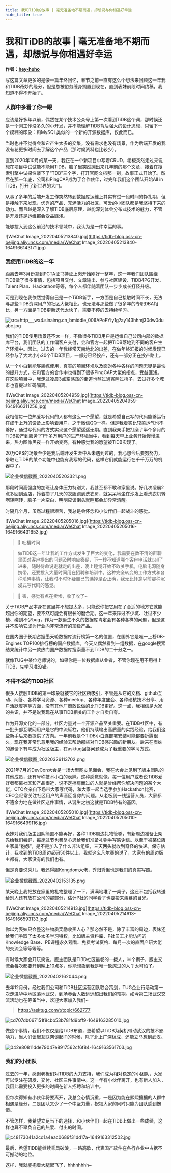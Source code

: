 ```yaml
---
title: 我和TiDB的故事 | 毫无准备地不期而遇，却想说与你相遇好幸运
hide_title: true
---
```


# 我和TiDB的故事 | 毫无准备地不期而遇，却想说与你相遇好幸运

**作者：[hey-hoho](https://tidb.net/u/hey-hoho/answer)** 



写这篇文章更多的是像一篇年终回忆，春节之前一直有这么个想法来回顾这一年我和TIDB奇妙的缘分，但是总被俗务缠身搁置到现在，直到表妹前段时间约稿，我知道不得不开始了。

### 人群中多看了你一眼

应该是好多年以前，偶然在某个技术公众号上第一次看到TiDB这个词，那时候还是一个刚工作没多久的小开发，并不能理解TiDB背后强大的设计思想，只留下一个模糊的印象：和MySQL类似的一个新的开源数据库，仅此而已。

当时也并不觉得会和它产生太多的交集，没有需求也没有场景，作为后端开发的我没有花更多时间去了解这个产品（那时候资料也比较少）。

直到2020年10月的某一天，我正在一个新项目中写着CRUD，老板突然走过来说想在项目中试试能不能用TiDB，脑子里突然蹦出来几年前的那个文章，接着在搜索引擎中试探性敲下了“TDB”三个字，打开官网文档那一刻，故事正式开始了。然后在那一年底，公司和PingCAP成为了合作伙伴，过完年我们这个团队开始All in TiDB，打开了新世界的大门。

从事了多年的后端开发工作突然转到数据库运维上其实有过一段时间的挣扎期，但是接触下来发现，优秀的产品、充满活力的社区、可爱的小团队都是我坚持下来的动力。而且越是深入了解TiDB底层原理，越能深刻体会分布式技术的魅力，不管是开发还是运维都会受益匪浅。

能够投入到这么前沿的技术领域中，我认为是一件幸运的事。

![WeChat Image_20220405213840.jpg](https://tidb-blog.oss-cn-beijing.aliyuncs.com/media/WeChat Image_20220405213840-1649166143171.jpg)



### 我使用TiDB的这一年

距离去年3月份拿到PCTA证书持证上岗开始刚好一整年，这一年我们团队围绕TiDB做了很多事情，包括项目交付、文章输出、参与社区建设、TiDB4PG开发、Talent Plan、Hackathon等等，每个人都伴随着团队一步步成长打怪升级。

可是到现在我依然觉得自己是一个TiDB新手，一方面是自己接触时间不长，无法与那些TiDB资深用户的社区大佬相比，也无法与那些做了很多年的专职DBA相比，另一方面是TiDB更新迭代太快了，需要不停的去持续学习。

![src=http___wx4.sinaimg.cn_bmiddle_006APoFYly1g7ay143hhmj30dw0duabc.jpg](https://tidb-blog.oss-cn-beijing.aliyuncs.com/media/src=http___wx4.sinaimg.cn_bmiddle_006APoFYly1g7ay143hhmj30dw0duabc-1649166230484.jpg)

我们的TiDB使用场景还不太一样，不像很多TiDB用户是运维自己公司内部的数据库平台，我们团队的工作偏客户交付，会和官方一起把TiDB落地到不同的客户生产环境中。因此，过去的一年我经常天南地北的出差，在做年终汇报的时候发现已经参与了大大小小20个TiDB项目，一部分已经投产，还有一部分正在投产路上。

从一个小白到能够熟练使用，真实的项目环境以及面对各种各样的问题无疑是最快的提升方式，在和官方的合作中也得到了很多PingCAP大佬的指点，受益匪浅。在这些项目中，我走过凌晨3点空荡荡的街道也熬过通宵睡过椅子，去过好多个城市也喜提过红码隔离。

 ![WeChat Image_20220405204959.jpg](https://tidb-blog.oss-cn-beijing.aliyuncs.com/media/WeChat Image_20220405204959-1649166311256.jpg)

我相信每一位热爱写代码的人都有这么一个愿望，就是希望自己写的代码能够运行在成千上万的设备上影响着用户，之于微信QQ一样。但是我着实比较菜运气也不够好，通过写代码的方式实现这个愿望遥遥无期。直到我亲手把打磨了半个多月的TiDB投产到服务了1千多万用户的生产环境当中，看到每天早上业务开始慢慢进来，热力图像黑夜一样开始变亮，有种感觉我的愿望被TiDB实现了。

20万QPS的场景至少是我后端开发生涯中从未遇到过的，我心想今后要努努力，争取让TiDB的某个功能中也能有我写的代码，这样它们就能运行在千千万万的机器中了。

![企业微信截图_20220405203321.png](https://tidb-blog.oss-cn-beijing.aliyuncs.com/media/企业微信截图_20220405203321-1649166353129.png)

那段时间高强度的加班让身体压力特别大，我甚至都不敢和家里说。好几次凌晨2点多回到酒店，拎着攒了几天的衣服跑到洗衣房，就呆呆地坐在沙发上看洗衣机转啊转啊转，脑子一片空白，明明应该倒头就睡那会却异常清醒。

时隔几个月，虽然过程很艰苦，我总是会怀念和小伙伴们一起战斗的感觉。

![WeChat Image_20220405205016.jpg](https://tidb-blog.oss-cn-beijing.aliyuncs.com/media/WeChat Image_20220405205016-1649166431653.jpg)

> 🌚 吐槽时间

> 做TiDB这一年让我的工作方式发生了巨大的变化，我需要在数不清的群聊里面对客户提出的问题及时响应答疑，下一秒不知道哪个客户电话就call了进来，随时待命说走就走的出差，晚上睡觉开始不敢关手机，电脑电源随身携带，还要投入大量时间用在招聘和培训中。这种完全转变的工作方式和各种琐碎事情，让我时不时怀疑自己的选择是否正确，我无比怀念以前那种沉浸式写代码的感觉。

> 🤣 害，感觉有点在卖惨，收了收了~

关于TiDB产品本身在这里并不想提太多，只能说你把它用在了合适的地方它就能超出你的期望，要不然可能会有很长的磨合期。这一年来踩过不少坑、吐过不少槽、碰到不少bug，作为一款诞生不久的数据库肯定会有各种各样的问题，但是这并不影响它成为行业内非常流行的顶级产品。

在国内圈子长期占据墨天轮数据库流行榜第一名的位置，在国外它是唯一上榜DB-Engines TOP100排行榜的国产数据库。今天又偶然看到一组数据，在google搜索结果统计中另一款热门国产数据库搜索量不到TiDB的二十分之一。

就像TUG中某位老师说的，如果你是一位数据库从业者，不管你现在用不用得上TiDB，先学习准没错。



### 不得不说的TiDB社区

很多人接触TiDB的第一印象就被它的社区所吸引，不管是从它的文档、github互动、问答、各种学习资源、各种meetup、各种年度盛会、各种硬核技术分享、用户活跃度等等方面，没有其他厂商敢说做的比TiDB更好。这一点，我相信是大家的共识，并不是说我现在从事TiDB相关的工作才自卖自夸。

作为开源文化的一部分，社区力量对一个开源产品至关重要。在TiDB社区中，有一批头部互联网用户是它的中流砥柱，他们持续输出高质量的实践经验，给我们这些新手后来者提供了方向。一年前我是个TiDB小白连部署安装可能都要折腾很久，现在我非常乐意用我的经验去帮助那些对TiDB感兴趣的新朋友。后来在表妹的邀请下有幸成为社区版主，在asktug回答问题成为了我重要的学习方式。

![企业微信截图_20220326113702.png](https://tidb-blog.oss-cn-beijing.aliyuncs.com/media/企业微信截图_20220326113702-1649163131213.png)

2021年7月的DevCon大会是一场大型网友见面会，我在大会上见到了版主团队的其他成员，还有号称技术小白的表妹。这种感觉就像，每一位用户或者说TiDB爱好者都离社区和产品很近，说不定擦肩而过的人就是曾经帮你解决问题的某个大佬，CTO会亲自下场带大家写代码，和大家一起当选手参加Hackathon比赛，CEO会经常关注社区用户的声音回复你的问题。从老板到一线运营人员，大家都不遗余力地在做社区这件事情，从诞生之初这就是TiDB特有的基因。

![WeChat Image_20220405205010.jpg](https://tidb-blog.oss-cn-beijing.aliyuncs.com/media/WeChat Image_20220405205010-1649166499116.jpg)

表妹对我们版主团队简直不能再好，各种TIDB周边礼物管够，有新周边准备上架先给我们尝鲜，每逢过节也费尽心思给我们准备礼物手写感谢信。以至于被某位版主家属“抱怨”，是不是加入了什么非法组织，三天两头就收到奇怪的快递。保守估计，我收到的TiDB周边起码50件以上，我就这么凡尔赛的说了，大家有的周边版主都有，大家没有的我们也有。

但是真要说秀儿，我还得服Kongdom大佬，秀归秀但也是我们的真实写照。

![企业微信截图_20220402153135.png](https://tidb-blog.oss-cn-beijing.aliyuncs.com/media/企业微信截图_20220402153135-1649166539076.png)

某天晚上我把放在家里的礼物整理了一下，满满地堆了一桌子，这还不包括我转送给别人还有放在公司的那部分，估计P社的同学看了也要投来羡慕的目光。

![WeChat Image_20220405214913.jpg](https://tidb-blog.oss-cn-beijing.aliyuncs.com/media/WeChat Image_20220405214913-1649166593133.jpg)

你以为表妹只会整这些物质奖励收买人心？那必然不是，除了丰富的周边，表妹还给我们争取了太多太多学习特权，比如版主资料库、P社员工才能访问的Knowledge Base、PE课程永久观看、免费考试资格、每月一次的直面产研大佬的交流会等等等等。

有时候大家会开玩笑说，版主团队是TiBD社区最卷的一拨人，举个例子，版主交流会每次都要开到晚上10点多，你能想象到我是唯一缺席过的人？太可怕了。

![企业微信截图_20220402162044.png](https://tidb-blog.oss-cn-beijing.aliyuncs.com/media/企业微信截图_20220402162044-1649166629032.png)

去年12月份，经过我们公司和TiDB社区运营团队联合策划，TUG企业行活动第一次走进华中地区落地武汉，到场参会人数远远超出我们的预期。如今第二场武汉交流活动也在筹备当中，欢迎大家加入我们~

> https://asktug.com/t/topic/662777

![cd707db067151f8cbb53b781fd9bff9-1649163285010.jpg](https://tidb-blog.oss-cn-beijing.aliyuncs.com/media/cd707db067151f8cbb53b781fd9bff9-1649163285010-1649166675975.jpg)

做这个事情，我们不仅仅是给TiDB布道，更希望以TiDB为契机带动武汉的技术影响力，当人们谈起互联网谈起IT的时候，除了北上广深杭成，还能立马想到武汉。

![042e80811dde79047e8917562cf6f84-1649163561703.jpg](https://tidb-blog.oss-cn-beijing.aliyuncs.com/media/042e80811dde79047e8917562cf6f84-1649163561703-1649166811419.jpg)



### 我们的小团队

过去的一年，感谢老板们对TIDB的大力支持，我们成为相对稳定的小团队，大家可以专注在研发、交付、社区三件事情中。这一年有小伙伴离开，也有新人加入，我因此需要投入更多的时间在新人招聘和培训中。

但每次得知有小伙伴将要离开，我总会心情沉重，一是因为能在熙熙攘攘的人群中相遇是缘分，二是团队又少了一个中坚力量，祝福大家的同时只能为团队感到惋惜。

不管怎样，我希望立足当下的选择，和小伙伴们一起在TIDB上做出一些成绩，这样也算不辜负自己的热爱、付出的时间。

![c48173041a2cd1a4eac0689f31dd17a-1649163312502.jpg](https://tidb-blog.oss-cn-beijing.aliyuncs.com/media/c48173041a2cd1a4eac0689f31dd17a-1649163312502-1649166787517.jpg)

最后，希望TiDB能继续乘风破浪，一路高歌，代表国产软件在各行各业中占据不可撼动的地位。

这样，我就能抱着大腿起飞了，hhhhhhhh~